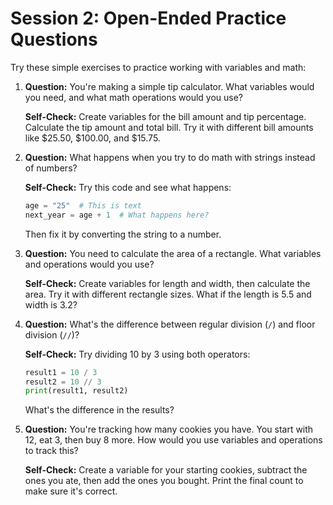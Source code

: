 # Session 2: Open-Ended Practice Questions

Try these simple exercises to practice working with variables and math:

1. **Question:** You're making a simple tip calculator. What variables would you need, and what math operations would you use?

   **Self-Check:** Create variables for the bill amount and tip percentage. Calculate the tip amount and total bill. Try it with different bill amounts like $25.50, $100.00, and $15.75.

2. **Question:** What happens when you try to do math with strings instead of numbers?

   **Self-Check:** Try this code and see what happens:
   ```python
   age = "25"  # This is text
   next_year = age + 1  # What happens here?
   ```
   Then fix it by converting the string to a number.

3. **Question:** You need to calculate the area of a rectangle. What variables and operations would you use?

   **Self-Check:** Create variables for length and width, then calculate the area. Try it with different rectangle sizes. What if the length is 5.5 and width is 3.2?

4. **Question:** What's the difference between regular division (`/`) and floor division (`//`)?

   **Self-Check:** Try dividing 10 by 3 using both operators:
   ```python
   result1 = 10 / 3
   result2 = 10 // 3
   print(result1, result2)
   ```
   What's the difference in the results?

5. **Question:** You're tracking how many cookies you have. You start with 12, eat 3, then buy 8 more. How would you use variables and operations to track this?

   **Self-Check:** Create a variable for your starting cookies, subtract the ones you ate, then add the ones you bought. Print the final count to make sure it's correct.
